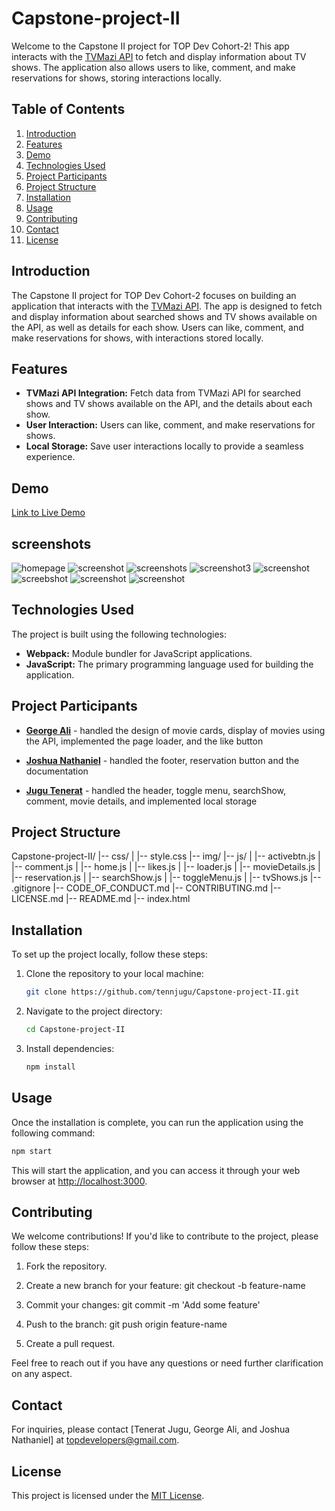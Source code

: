 # Capstone-project-II

Welcome to the Capstone II project for TOP Dev Cohort-2! This app interacts with the [TVMazi API](https://api.tvmaze.com/) to fetch and display information about TV shows. The application also allows users to like, comment, and make reservations for shows, storing interactions locally.

## Table of Contents

1. [Introduction](#introduction)
2. [Features](#features)
3. [Demo](#demo)
4. [Technologies Used](#technologies-used)
5. [Project Participants](#project-participants)
6. [Project Structure](#project-structure)
7. [Installation](#installation)
8. [Usage](#usage)
9. [Contributing](#contributing)
10. [Contact](#contact)
11. [License](#license)

## Introduction

The Capstone II project for TOP Dev Cohort-2 focuses on building an application that interacts with the [TVMazi API](https://api.tvmaze.com/). The app is designed to fetch and display information about searched shows and TV shows available on the API, as well as details for each show. Users can like, comment, and make reservations for shows, with interactions stored locally.

## Features

- **TVMazi API Integration:** Fetch data from TVMazi API for searched shows and TV shows available on the API, and the details about each show.
- **User Interaction:** Users can like, comment, and make reservations for shows.
- **Local Storage:** Save user interactions locally to provide a seamless experience.

## Demo

[Link to Live Demo](https://tennjugu.github.io/Capstone-project-II/)

## screenshots

![homepage](dist/screenshots/home-page.png)
![screenshot](dist/screenshots/movie-search.png)
![screenshots](dist/screenshots/movie-details.png)
![screenshot3](dist/screenshots/comment.png)
![screenshot](dist/screenshots/comments.png)
![screebshot](dist/screenshots/reservation.png)
![screenshot](dist/screenshots/reservations.png)
![screenshot](dist/screenshots/mobileview.png)

## Technologies Used

The project is built using the following technologies:

- **Webpack:** Module bundler for JavaScript applications.
- **JavaScript:** The primary programming language used for building the application.

## Project Participants

- [**George Ali**](https://github.com/Mogle7Arkad) - handled the design of movie cards, display of movies using the API, implemented the page loader, and the like button
  
- [**Joshua Nathaniel**](https://github.com/Bazzy09) - handled the footer, reservation button and the documentation
  
- [**Jugu Tenerat**](https://github.com/tennjugu) - handled the header, toggle menu, searchShow, comment, movie details, and implemented local storage

## Project Structure

Capstone-project-II/
|-- css/
|   |-- style.css
|-- img/
|-- js/
|   |-- activebtn.js
|   |-- comment.js
|   |-- home.js
|   |-- likes.js
|   |-- loader.js
|   |-- movieDetails.js
|   |-- reservation.js
|   |-- searchShow.js
|   |-- toggleMenu.js
|   |-- tvShows.js
|-- .gitignore
|-- CODE_OF_CONDUCT.md
|-- CONTRIBUTING.md
|-- LICENSE.md
|-- README.md
|-- index.html

## Installation

To set up the project locally, follow these steps:

1. Clone the repository to your local machine:

   ```bash
   git clone https://github.com/tennjugu/Capstone-project-II.git
   ```

2. Navigate to the project directory:

   ```bash
   cd Capstone-project-II
   ```

3. Install dependencies:

   ```bash
   npm install
   ```

## Usage

Once the installation is complete, you can run the application using the following command:

   ```bash
   npm start
   ```

This will start the application, and you can access it through your web browser at [http://localhost:3000](http://localhost:3000).

## Contributing

We welcome contributions! If you'd like to contribute to the project, please follow these steps:

1. Fork the repository.

2. Create a new branch for your feature: git checkout -b feature-name

3. Commit your changes: git commit -m 'Add some feature'

4. Push to the branch: git push origin feature-name

5. Create a pull request.

Feel free to reach out if you have any questions or need further clarification on any aspect.

## Contact

For inquiries, please contact [Tenerat Jugu, George Ali, and Joshua Nathaniel] at <topdevelopers@gmail.com>.

## License

This project is licensed under the [MIT License](LICENSE.md).
